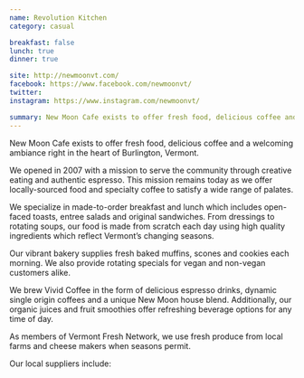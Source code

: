 ```yaml
---
name: Revolution Kitchen
category: casual

breakfast: false
lunch: true
dinner: true

site: http://newmoonvt.com/
facebook: https://www.facebook.com/newmoonvt/
twitter: 
instagram: https://www.instagram.com/newmoonvt/

summary: New Moon Cafe exists to offer fresh food, delicious coffee and a welcoming ambiance right in the heart of Burlington, Vermont.   
---
```


New Moon Cafe exists to offer fresh food, delicious coffee and a welcoming ambiance right in the heart of Burlington, Vermont.   

We opened in 2007 with a mission to serve the community through creative eating and authentic espresso.  This mission remains today as we offer locally-sourced food and specialty coffee to satisfy a wide range of palates.  

We specialize in made-to-order breakfast and lunch which includes open-faced toasts, entree salads and original sandwiches.  From dressings to rotating soups, our food is made from scratch each day using high quality ingredients which reflect Vermont’s changing seasons. 

Our vibrant bakery supplies fresh baked muffins, scones and cookies each morning.  We also provide rotating specials for vegan and non-vegan customers alike.  

We brew Vivid Coffee in the form of delicious espresso drinks, dynamic single origin coffees and a unique New Moon house blend.  Additionally, our organic juices and fruit smoothies offer refreshing beverage options for any time of day.

As members of Vermont Fresh Network, we use fresh produce from local farms and cheese makers when seasons permit.

Our local suppliers include:
